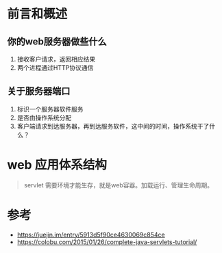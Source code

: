 
# 前言和概述
## 你的web服务器做些什么
1. 接收客户请求，返回相应结果
2. 两个进程通过HTTP协议通信
## 关于服务器端口
1. 标识一个服务器软件服务
2. 是否由操作系统分配
3. 客户端请求到达服务器，再到达服务软件，这中间的时间，操作系统干了什么？
# web 应用体系结构
> servlet 需要环境才能生存，就是web容器。加载运行、管理生命周期。

# 参考
- https://juejin.im/entry/5913d5f90ce4630069c854ce
- https://colobu.com/2015/01/26/complete-java-servlets-tutorial/
